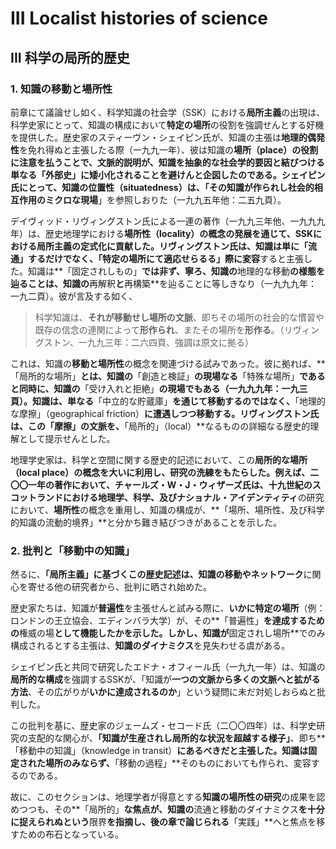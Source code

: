 # III Localist histories of science

## III 科学の局所的歴史

### 1. 知識の移動と場所性

前章にて議論せし如く、科学知識の社会学（SSK）における**局所主義**の出現は、科学史家にとって、知識の構成において**特定の場所**の役割を強調せんとする好機を提供した。歴史家のスティーヴン・シェイピン氏が、知識の主張は**地理的偶発性**を免れ得ぬと主張したる際（一九九一年）、彼は知識の**場所（place）**の役割に注意を払うことで、**文脈的説明**が、知識を抽象的な社会学的要因と結びつける単なる「**外部史**」に矮小化されることを避けんと企図したのである。シェイピン氏にとって、知識の**位置性（situatedness）**は、「その知識が作られし社会的相互作用の**ミクロな現場**」を参照しおりた（一九九五年他：二五九頁）。

デイヴィッド・リヴィングストン氏による一連の著作（一九九三年他、一九九九年）は、歴史地理学における**場所性（locality）**の概念の発展を通じて、SSKにおける局所主義の定式化に貢献した。リヴィングストン氏は、知識は単に**「流通」**するだけでなく、**「特定の場所にて適応せらるる」**際に**変容**すると主張した。知識は**「固定されしもの」**では非ず、寧ろ、知識の**地理的な移動**の様態を辿ることは、知識の**再解釈**と**再構築**を辿ることに等しきなり（一九九九年：一九二頁）。彼が言及する如く、

> 科学知識は、**それが移動せし場所の文脈**、即ちその場所の社会的な慣習や既存の信念の連関によって**形作られ**、またその場所を**形作る**。（リヴィングストン、一九九三年：二六四頁、強調は原文に拠る）

これは、知識の**移動と場所性**の概念を関連づける試みであった。彼に拠れば、**「局所的な場所」**とは、知識の**「創造と検証」**の現場なる**「特殊な場所」**であると同時に、知識の**「受け入れと拒絶」**の現場でもある（一九九九年：一九三頁）。知識は、単なる**「中立的な貯蔵庫」**を通じて移動するのではなく、**「地理的な摩擦」（geographical friction）**に遭遇しつつ移動する。リヴィングストン氏は、この「摩擦」の文脈を、**「局所的」（local）**なるものの詳細なる歴史的理解として提示せんとした。

地理学史家は、科学と空間に関する歴史的記述において、この**局所的な場所（local place）**の概念を大いに利用し、研究の洗練をもたらした。例えば、二〇〇一年の著作において、チャールズ・W・J・ウィザーズ氏は、十九世紀のスコットランドにおける**地理学、科学、及びナショナル・アイデンティティ**の研究において、**場所性**の概念を重用し、知識の構成が、**「場所、場所性、及び科学的知識の流動的境界」**と分かち難き結びつきがあることを示した。

### 2. 批判と「移動中の知識」

然るに、**「局所主義」**に基づくこの歴史記述は、**知識の移動**や**ネットワーク**に関心を寄せる他の研究者から、批判に晒され始めた。

歴史家たちは、知識が**普遍性**を主張せんと試みる際に、**いかに特定の場所**（例：ロンドンの王立協会、エディンバラ大学）が、その**「普遍性」**を達成するための**権威の場**として機能したかを示した。しかし、知識が**固定されし場所**でのみ構成されるとする主張は、**知識のダイナミクス**を見失わせる虞がある。

シェイピン氏と共同で研究したエドナ・オフィール氏（一九九一年）は、知識の**局所的な構成**を強調するSSKが、「知識が**一つの文脈から多くの文脈へと拡がる方法**、その広がりが**いかに達成されるのか**」という疑問に未だ対処しおらぬと批判した。

この批判を基に、歴史家のジェームズ・セコード氏（二〇〇四年）は、科学史研究の支配的な関心が、**「知識が生産されし局所的な状況を超越する様子」**、即ち**「移動中の知識」（knowledge in transit）**にあるべきだと主張した。知識は固定された場所のみならず、**「移動の過程」**そのものにおいても作られ、変容するのである。

故に、このセクションは、地理学者が得意とする**知識の場所性の研究**の成果を認めつつも、その**「局所的」**な焦点が、知識の**流通と移動のダイナミクス**を十分に捉えられぬという**限界**を指摘し、後の章で論じられる**「実践」**へと焦点を移すための布石となっている。
